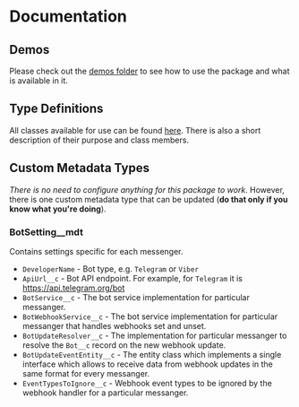 # Documentation

## Demos

Please check out the [demos folder](demos) to see how to use the package and what is available in it.

## Type Definitions

All classes available for use can be found [here](types). There is also a short description of their purpose and class members.

## Custom Metadata Types

_There is no need to configure anything for this package to work_. However, there is one custom metadata type that can be updated (**do that only if you know what you're doing**).

### BotSetting\_\_mdt

Contains settings specific for each messenger.

-   `DeveloperName` - Bot type, e.g. `Telegram` or `Viber`
-   `ApiUrl__c` - Bot API endpoint. For example, for `Telegram` it is https://api.telegram.org/bot
-   `BotService__c` - The bot service implementation for particular messanger.
-   `BotWebhookService__c` - The bot service implementation for particular messanger that handles webhooks set and unset.
-   `BotUpdateResolver__c` - The implementation for particular messanger to resolve the `Bot__c` record on the new webhook update.
-   `BotUpdateEventEntity__c` - The entity class which implements a single interface which allows to receive data from webhook updates in the same format for every messanger.
-   `EventTypesToIgnore__c` - Webhook event types to be ignored by the webhook handler for a particular messanger.
